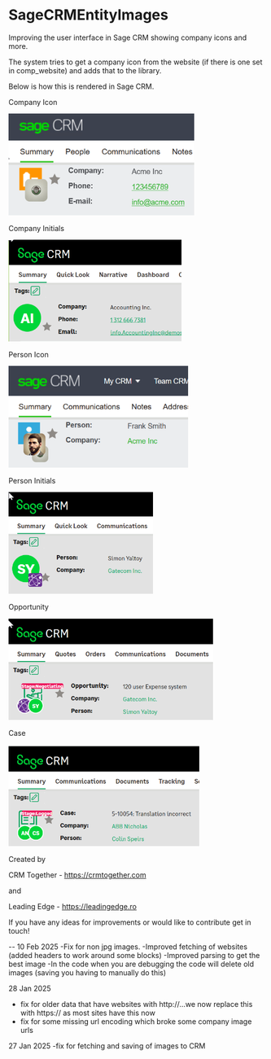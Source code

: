 # SageCRMEntityImages
Improving the user interface in Sage CRM showing company icons and more. 

The system tries to get a company icon from the website (if there is one set in comp_website) and adds that to the library.

Below is how this is rendered in Sage CRM.

Company Icon

<img src="sage crm company 3.png" height="200"  />

Company Initials

<img src="sage crm company.png" height="200" />

Person Icon

<img src="sage crm person2.png" height="200" />

Person Initials

<img src="sage crm person.png" height="200" />

Opportunity

<img src="sage crm opportunity.png" height="200" />

Case

<img src="sage crm case.png" height="200" />

Created by 

CRM Together - https://crmtogether.com

and 

Leading Edge - https://leadingedge.ro

If you have any ideas for improvements or would like to contribute get in touch!

--
10 Feb 2025
-Fix for non jpg images. 
-Improved fetching of websites (added headers to work around some blocks)
-Improved parsing to get the best image
-In the code when you are debugging the code will delete old images (saving you having to manually do this)

28 Jan 2025
- fix for older data that have websites with http://...we now replace this with https:// as most sites have this now
- fix for some missing url encoding which broke some company image urls

27 Jan 2025
-fix for fetching and saving of images to CRM


